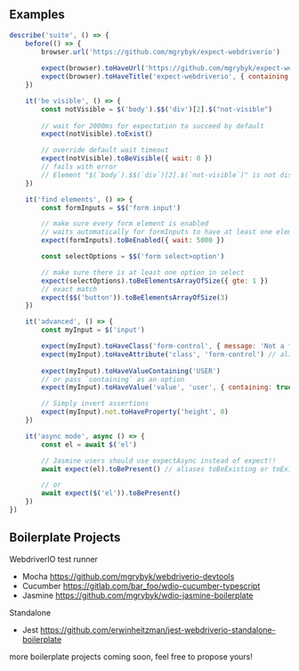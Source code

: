 ## Examples

```js
describe('suite', () => {
    before(() => {
        browser.url('https://github.com/mgrybyk/expect-webdriverio')
        
        expect(browser).toHaveUrl('https://github.com/mgrybyk/expect-webdriverio')
        expect(browser).toHaveTitle('expect-webdriverio', { containing: true })
    })

    it('be visible', () => {
        const notVisible = $('body').$$('div')[2].$("not-visible")
        
        // wait for 2000ms for expectation to succeed by default
        expect(notVisible).toExist()

        // override default wait timeout        
        expect(notVisible).toBeVisible({ wait: 0 })
        // fails with error
        // Element "$(`body`).$$(`div`)[2].$(`not-visible`)" is not displayed.
    })

    it('find elements', () => {
        const formInputs = $$('form input')

        // make sure every form element is enabled
        // waits automatically for formInputs to have at least one element
        expect(formInputs).toBeEnabled({ wait: 5000 })

        const selectOptions = $$('form select>option')

        // make sure there is at least one option in select
        expect(selectOptions).toBeElementsArrayOfSize({ gte: 1 })
        // exact match
        expect($$('button')).toBeElementsArrayOfSize(3)
    })

    it('advanced', () => {
        const myInput = $('input')

        expect(myInput).toHaveClass('form-control', { message: 'Not a form control!', })
        expect(myInput).toHaveAttribute('class', 'form-control') // alias toHaveAttr
        
        expect(myInput).toHaveValueContaining('USER')
        // or pass `containing` as an option
        expect(myInput).toHaveValue('value', 'user', { containing: true, ignoreCase: true })

        // Simply invert assertions
        expect(myInput).not.toHaveProperty('height', 0)
    })

    it('async mode', async () => {
        const el = await $('el')

        // Jasmine users should use expectAsync instead of expect!!
        await expect(el).toBePresent() // aliases toBeExisting or toExist

        // or
        await expect($('el')).toBePresent()
    })
})
``` 

## Boilerplate Projects

WebdriverIO test runner
- Mocha https://github.com/mgrybyk/webdriverio-devtools
- Cucumber https://gitlab.com/bar_foo/wdio-cucumber-typescript
- Jasmine https://github.com/mgrybyk/wdio-jasmine-boilerplate

Standalone
- Jest https://github.com/erwinheitzman/jest-webdriverio-standalone-boilerplate

more boilerplate projects coming soon, feel free to propose yours!

